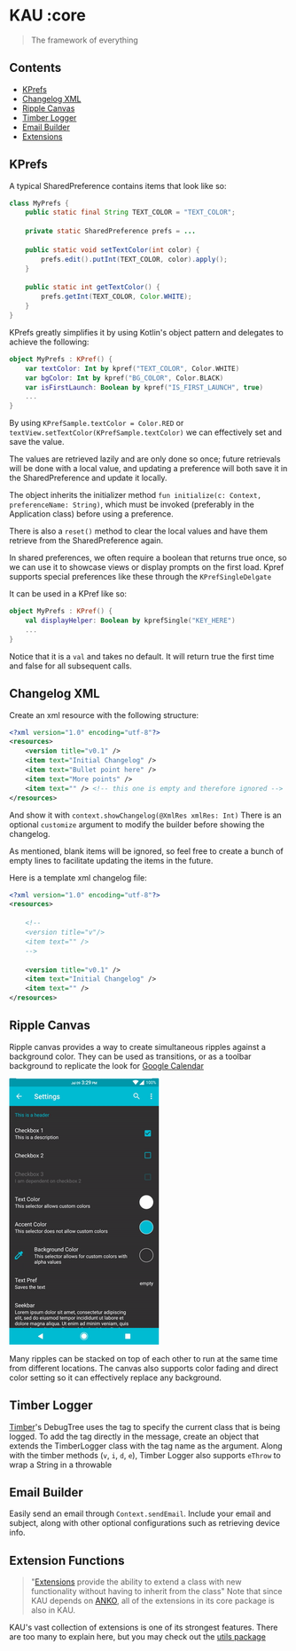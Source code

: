 # KAU :core

> The framework of everything

## Contents

* [KPrefs](#kprefs)
* [Changelog XML](#changelog)
* [Ripple Canvas](#ripple-canvas)
* [Timber Logger](#timber-logger)
* [Email Builder](#email-builder)
* [Extensions](#extensions)

<a name="kprefs"></a>
## KPrefs

A typical SharedPreference contains items that look like so:

```Java
class MyPrefs {
    public static final String TEXT_COLOR = "TEXT_COLOR";

    private static SharedPreference prefs = ...

    public static void setTextColor(int color) {
        prefs.edit().putInt(TEXT_COLOR, color).apply();
    }

    public static int getTextColor() {
        prefs.getInt(TEXT_COLOR, Color.WHITE);
    }
}
```
  
KPrefs greatly simplifies it by using Kotlin's object pattern and delegates to achieve the following:

```Kotlin
object MyPrefs : KPref() {
    var textColor: Int by kpref("TEXT_COLOR", Color.WHITE)
    var bgColor: Int by kpref("BG_COLOR", Color.BLACK)
    var isFirstLaunch: Boolean by kpref("IS_FIRST_LAUNCH", true)
    ...
}
```

By using `KPrefSample.textColor = Color.RED` or `textView.setTextColor(KPrefSample.textColor)` we can effectively set and save the value.

The values are retrieved lazily and are only done so once; future retrievals will be done with a local value, and updating a preference will both save it in the SharedPreference and update it locally.

The object inherits the initializer method `fun initialize(c: Context, preferenceName: String)`, which must be invoked (preferably in the Application class) before using a preference.

There is also a `reset()` method to clear the local values and have them retrieve from the SharedPreference again.

In shared preferences, we often require a boolean that returns true once, so we can use it to showcase views or display prompts on the first load.
Kpref supports special preferences like these through the `KPrefSingleDelgate`

It can be used in a KPref like so:

```Kotlin
object MyPrefs : KPref() {
    val displayHelper: Boolean by kprefSingle("KEY_HERE")
    ...
}
```

Notice that it is a `val` and takes no default. It will return true the first time and false for all subsequent calls.

<a name="changelog"></a>
## Changelog XML

Create an xml resource with the following structure:

```xml
<?xml version="1.0" encoding="utf-8"?>
<resources>
    <version title="v0.1" />
    <item text="Initial Changelog" />
    <item text="Bullet point here" />
    <item text="More points" />
    <item text="" /> <!-- this one is empty and therefore ignored -->
</resources>
```

And show it with `context.showChangelog(@XmlRes xmlRes: Int)`
There is an optional `customize` argument to modify the builder before showing the changelog.

As mentioned, blank items will be ignored, so feel free to create a bunch of empty lines to facilitate updating the items in the future.

Here is a template xml changelog file:

```xml
<?xml version="1.0" encoding="utf-8"?>
<resources>

    <!--
    <version title="v"/>
    <item text="" />
    -->

    <version title="v0.1" />
    <item text="Initial Changelog" />
    <item text="" />
</resources>
```

<a name="ripple-canvas"></a>
## Ripple Canvas

Ripple canvas provides a way to create simultaneous ripples against a background color. 
They can be used as transitions, or as a toolbar background to replicate the look for [Google Calendar](https://stackoverflow.com/questions/27872324/how-can-i-animate-the-color-change-of-the-statusbar-and-toolbar-like-the-new-ca)

![Color Picker Gif](https://raw.githubusercontent.com/AllanWang/Storage-Hub/master/kau/kau_color_picker.gif)

Many ripples can be stacked on top of each other to run at the same time from different locations.
The canvas also supports color fading and direct color setting so it can effectively replace any background.

<a name="timber-logger"></a>
## Timber Logger

[Timber](https://github.com/JakeWharton/timber)'s DebugTree uses the tag to specify the current class that is being logged. 
To add the tag directly in the message, create an object that extends the TimberLogger class with the tag name as the argument.
Along with the timber methods (`v`, `i`, `d`, `e`), Timber Logger also supports `eThrow` to wrap a String in a throwable

<a name="email-builder"></a>
## Email Builder

Easily send an email through `Context.sendEmail`. 
Include your email and subject, along with other optional configurations such as retrieving device info.

<a name="extensions"></a>
## Extension Functions

> "[Extensions](https://kotlinlang.org/docs/reference/extensions.html) provide the ability to extend a class with new functionality without having to inherit from the class"
Note that since KAU depends on [ANKO](https://github.com/Kotlin/anko), all of the extensions in its core package is also in KAU.

KAU's vast collection of extensions is one of its strongest features. 
There are too many to explain here, but you may check out the [utils package](https://github.com/AllanWang/KAU/tree/master/core/src/main/kotlin/ca/allanwang/kau/utils)
